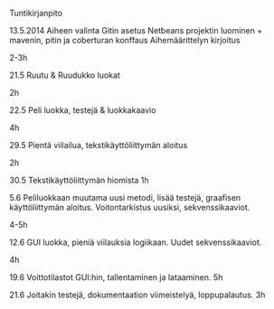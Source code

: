 Tuntikirjanpito

13.5.2014
Aiheen valinta
Gitin asetus
Netbeans projektin luominen + mavenin, pitin ja coberturan konffaus
Aihemäärittelyn kirjoitus

2-3h


21.5
Ruutu & Ruudukko luokat

2h


22.5
Peli luokka, testejä & luokkakaavio

4h


29.5
Pientä viilailua, tekstikäyttöliittymän aloitus

2h
 
30.5
Tekstikäyttöliittymän hiomista
1h

5.6
Peliluokkaan muutama uusi metodi, lisää testejä, graafisen käyttöliittymän aloitus. Voitontarkistus uusiksi, sekvenssikaaviot.

4-5h

12.6
GUI luokka, pieniä viilauksia logiikaan. Uudet sekvenssikaaviot.

4h


19.6
Voittotilastot GUI:hin, tallentaminen ja lataaminen.
5h

21.6
Joitakin testejä, dokumentaation viimeistelyä, loppupalautus.
3h



